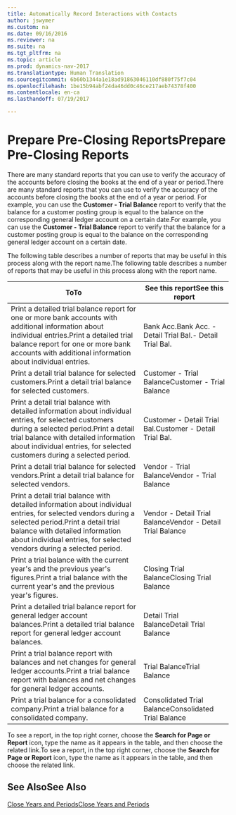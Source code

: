 ```yaml
---
title: Automatically Record Interactions with Contacts
author: jswymer
ms.custom: na
ms.date: 09/16/2016
ms.reviewer: na
ms.suite: na
ms.tgt_pltfrm: na
ms.topic: article
ms.prod: dynamics-nav-2017
ms.translationtype: Human Translation
ms.sourcegitcommit: 6b60b1344a1e18ad91863046110df880f75f7c04
ms.openlocfilehash: 1be15b94abf24da46dd0c46ce217aeb74378f400
ms.contentlocale: en-ca
ms.lasthandoff: 07/19/2017

---
```

# <a name="prepare-pre-closing-reports"></a><span data-ttu-id="6ff23-102">Prepare Pre-Closing Reports</span><span class="sxs-lookup"><span data-stu-id="6ff23-102">Prepare Pre-Closing Reports</span></span>
<span data-ttu-id="6ff23-103">There are many standard reports that you can use to verify the accuracy of the accounts before closing the books at the end of a year or period.</span><span class="sxs-lookup"><span data-stu-id="6ff23-103">There are many standard reports that you can use to verify the accuracy of the accounts before closing the books at the end of a year or period.</span></span> <span data-ttu-id="6ff23-104">For example, you can use the **Customer - Trial Balance** report to verify that the balance for a customer posting group is equal to the balance on the corresponding general ledger account on a certain date.</span><span class="sxs-lookup"><span data-stu-id="6ff23-104">For example, you can use the **Customer - Trial Balance** report to verify that the balance for a customer posting group is equal to the balance on the corresponding general ledger account on a certain date.</span></span>

<span data-ttu-id="6ff23-105">The following table describes a number of reports that may be useful in this process along with the report name.</span><span class="sxs-lookup"><span data-stu-id="6ff23-105">The following table describes a number of reports that may be useful in this process along with the report name.</span></span>

|<span data-ttu-id="6ff23-106">To</span><span class="sxs-lookup"><span data-stu-id="6ff23-106">To</span></span>     |<span data-ttu-id="6ff23-107">See this report</span><span class="sxs-lookup"><span data-stu-id="6ff23-107">See this report</span></span>       |
|-------|----------------------|
|<span data-ttu-id="6ff23-108">Print a detailed trial balance report for one or more bank accounts with additional information about individual entries.</span><span class="sxs-lookup"><span data-stu-id="6ff23-108">Print a detailed trial balance report for one or more bank accounts with additional information about individual entries.</span></span>|<span data-ttu-id="6ff23-109">Bank Acc.</span><span class="sxs-lookup"><span data-stu-id="6ff23-109">Bank Acc.</span></span> <span data-ttu-id="6ff23-110">- Detail Trial Bal.</span><span class="sxs-lookup"><span data-stu-id="6ff23-110">- Detail Trial Bal.</span></span>|
|<span data-ttu-id="6ff23-111">Print a detail trial balance for selected customers.</span><span class="sxs-lookup"><span data-stu-id="6ff23-111">Print a detail trial balance for selected customers.</span></span>|<span data-ttu-id="6ff23-112">Customer - Trial Balance</span><span class="sxs-lookup"><span data-stu-id="6ff23-112">Customer - Trial Balance</span></span>|
|<span data-ttu-id="6ff23-113">Print a detail trial balance with detailed information about individual entries, for selected customers during a selected period.</span><span class="sxs-lookup"><span data-stu-id="6ff23-113">Print a detail trial balance with detailed information about individual entries, for selected customers during a selected period.</span></span>|<span data-ttu-id="6ff23-114">Customer - Detail Trial Bal.</span><span class="sxs-lookup"><span data-stu-id="6ff23-114">Customer - Detail Trial Bal.</span></span>|
|<span data-ttu-id="6ff23-115">Print a detail trial balance for selected vendors.</span><span class="sxs-lookup"><span data-stu-id="6ff23-115">Print a detail trial balance for selected vendors.</span></span>|<span data-ttu-id="6ff23-116">Vendor - Trial Balance</span><span class="sxs-lookup"><span data-stu-id="6ff23-116">Vendor - Trial Balance</span></span>|
|<span data-ttu-id="6ff23-117">Print a detail trial balance with detailed information about individual entries, for selected vendors during a selected period.</span><span class="sxs-lookup"><span data-stu-id="6ff23-117">Print a detail trial balance with detailed information about individual entries, for selected vendors during a selected period.</span></span>|<span data-ttu-id="6ff23-118">Vendor - Detail Trial Balance</span><span class="sxs-lookup"><span data-stu-id="6ff23-118">Vendor - Detail Trial Balance</span></span>|
|<span data-ttu-id="6ff23-119">Print a trial balance with the current year's and the previous year's figures.</span><span class="sxs-lookup"><span data-stu-id="6ff23-119">Print a trial balance with the current year's and the previous year's figures.</span></span>|<span data-ttu-id="6ff23-120">Closing Trial Balance</span><span class="sxs-lookup"><span data-stu-id="6ff23-120">Closing Trial Balance</span></span>|
|<span data-ttu-id="6ff23-121">Print a detailed trial balance report for general ledger account balances.</span><span class="sxs-lookup"><span data-stu-id="6ff23-121">Print a detailed trial balance report for general ledger account balances.</span></span>|<span data-ttu-id="6ff23-122">Detail Trial Balance</span><span class="sxs-lookup"><span data-stu-id="6ff23-122">Detail Trial Balance</span></span>|
|<span data-ttu-id="6ff23-123">Print a trial balance report with balances and net changes for general ledger accounts.</span><span class="sxs-lookup"><span data-stu-id="6ff23-123">Print a trial balance report with balances and net changes for general ledger accounts.</span></span>|<span data-ttu-id="6ff23-124">Trial Balance</span><span class="sxs-lookup"><span data-stu-id="6ff23-124">Trial Balance</span></span>|
|<span data-ttu-id="6ff23-125">Print a trial balance for a consolidated company.</span><span class="sxs-lookup"><span data-stu-id="6ff23-125">Print a trial balance for a consolidated company.</span></span>|<span data-ttu-id="6ff23-126">Consolidated Trial Balance</span><span class="sxs-lookup"><span data-stu-id="6ff23-126">Consolidated Trial Balance</span></span>|
<span data-ttu-id="6ff23-127">To see a report, in the top right corner, choose the **Search for Page or Report** icon, type the name as it appears in the table, and then choose the related link.</span><span class="sxs-lookup"><span data-stu-id="6ff23-127">To see a report, in the top right corner, choose the **Search for Page or Report** icon, type the name as it appears in the table, and then choose the related link.</span></span>

## <a name="see-also"></a><span data-ttu-id="6ff23-128">See Also</span><span class="sxs-lookup"><span data-stu-id="6ff23-128">See Also</span></span>
[<span data-ttu-id="6ff23-129">Close Years and Periods</span><span class="sxs-lookup"><span data-stu-id="6ff23-129">Close Years and Periods</span></span>](year-close-years-periods.md)

